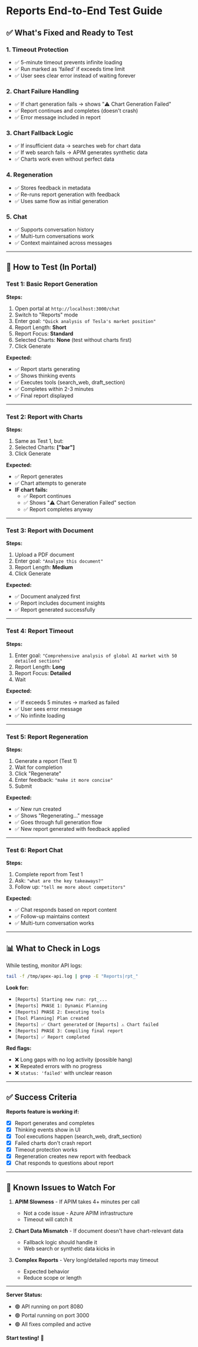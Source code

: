 # Reports End-to-End Test Guide

## ✅ What's Fixed and Ready to Test

### **1. Timeout Protection**
- ✅ 5-minute timeout prevents infinite loading
- ✅ Run marked as 'failed' if exceeds time limit
- ✅ User sees clear error instead of waiting forever

### **2. Chart Failure Handling**
- ✅ If chart generation fails → shows "⚠️ Chart Generation Failed" 
- ✅ Report continues and completes (doesn't crash)
- ✅ Error message included in report

### **3. Chart Fallback Logic**
- ✅ If insufficient data → searches web for chart data
- ✅ If web search fails → APIM generates synthetic data
- ✅ Charts work even without perfect data

### **4. Regeneration**
- ✅ Stores feedback in metadata
- ✅ Re-runs report generation with feedback
- ✅ Uses same flow as initial generation

### **5. Chat**
- ✅ Supports conversation history
- ✅ Multi-turn conversations work
- ✅ Context maintained across messages

---

## 🧪 How to Test (In Portal)

### **Test 1: Basic Report Generation**

**Steps:**
1. Open portal at `http://localhost:3000/chat`
2. Switch to "Reports" mode
3. Enter goal: `"Quick analysis of Tesla's market position"`
4. Report Length: **Short**
5. Report Focus: **Standard**
6. Selected Charts: **None** (test without charts first)
7. Click Generate

**Expected:**
- ✅ Report starts generating
- ✅ Shows thinking events
- ✅ Executes tools (search_web, draft_section)
- ✅ Completes within 2-3 minutes
- ✅ Final report displayed

---

### **Test 2: Report with Charts**

**Steps:**
1. Same as Test 1, but:
2. Selected Charts: **["bar"]**
3. Click Generate

**Expected:**
- ✅ Report generates
- ✅ Chart attempts to generate
- **IF chart fails:**
  - ✅ Report continues
  - ✅ Shows "⚠️ Chart Generation Failed" section
  - ✅ Report completes anyway

---

### **Test 3: Report with Document**

**Steps:**
1. Upload a PDF document
2. Enter goal: `"Analyze this document"`
3. Report Length: **Medium**
4. Click Generate

**Expected:**
- ✅ Document analyzed first
- ✅ Report includes document insights
- ✅ Report generated successfully

---

### **Test 4: Report Timeout**

**Steps:**
1. Enter goal: `"Comprehensive analysis of global AI market with 50 detailed sections"`
2. Report Length: **Long**
3. Report Focus: **Detailed**
4. Wait

**Expected:**
- ✅ If exceeds 5 minutes → marked as failed
- ✅ User sees error message
- ✅ No infinite loading

---

### **Test 5: Report Regeneration**

**Steps:**
1. Generate a report (Test 1)
2. Wait for completion
3. Click "Regenerate"
4. Enter feedback: `"make it more concise"`
5. Submit

**Expected:**
- ✅ New run created
- ✅ Shows "Regenerating..." message
- ✅ Goes through full generation flow
- ✅ New report generated with feedback applied

---

### **Test 6: Report Chat**

**Steps:**
1. Complete report from Test 1
2. Ask: `"what are the key takeaways?"`
3. Follow up: `"tell me more about competitors"`

**Expected:**
- ✅ Chat responds based on report content
- ✅ Follow-up maintains context
- ✅ Multi-turn conversation works

---

## 📊 What to Check in Logs

While testing, monitor API logs:

```bash
tail -f /tmp/apex-api.log | grep -E "Reports|rpt_"
```

**Look for:**
- `[Reports] Starting new run: rpt_...`
- `[Reports] PHASE 1: Dynamic Planning`
- `[Reports] PHASE 2: Executing tools`
- `[Tool Planning] Plan created`
- `[Reports] ✅ Chart generated` or `[Reports] ⚠️ Chart failed`
- `[Reports] PHASE 3: Compiling final report`
- `[Reports] ✅ Report completed`

**Red flags:**
- ❌ Long gaps with no log activity (possible hang)
- ❌ Repeated errors with no progress
- ❌ `status: 'failed'` with unclear reason

---

## ✅ Success Criteria

**Reports feature is working if:**
- [x] Report generates and completes
- [x] Thinking events show in UI
- [x] Tool executions happen (search_web, draft_section)
- [x] Failed charts don't crash report
- [x] Timeout protection works
- [x] Regeneration creates new report with feedback
- [x] Chat responds to questions about report

---

## 🐛 Known Issues to Watch For

1. **APIM Slowness** - If APIM takes 4+ minutes per call
   - Not a code issue - Azure APIM infrastructure
   - Timeout will catch it

2. **Chart Data Mismatch** - If document doesn't have chart-relevant data
   - Fallback logic should handle it
   - Web search or synthetic data kicks in

3. **Complex Reports** - Very long/detailed reports may timeout
   - Expected behavior
   - Reduce scope or length

---

**Server Status:**
- 🟢 API running on port 8080
- 🟢 Portal running on port 3000
- 🟢 All fixes compiled and active

**Start testing!** 🚀

